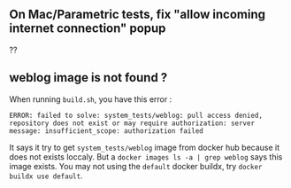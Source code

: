 ## On Mac/Parametric tests, fix "allow incoming internet connection" popup 

??

## weblog image is not found ?

When running `build.sh`, you have this error : 

```
ERROR: failed to solve: system_tests/weblog: pull access denied, repository does not exist or may require authorization: server message: insufficient_scope: authorization failed
```

It says it try to get `system_tests/weblog` image from docker hub because it does not exists loccaly. But a `docker images ls -a | grep weblog` says this image exists. You may not using the `default` docker buildx, try `docker buildx use default`.
